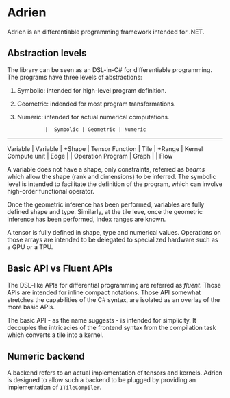 ﻿# Adrien

Adrien is an differentiable programming framework intended for .NET.

## Abstraction levels

The library can be seen as an DSL-in-C# for differentiable programming.
The programs have three levels of abstractions:

1. Symbolic: intended for high-level program definition.
2. Geometric: indended for most program transformations.
3. Numeric: intended for actual numerical computations.


                |  Symbolic | Geometric | Numeric
------------------------------------------------------
Variable        | Variable  | +Shape    | Tensor
Function        | Tile      | +Range    | Kernel
Compute unit    | Edge      |           | Operation
Program         | Graph     |           | Flow

A variable does not have a shape, only constraints, referred as _beams_ 
which allow the shape (rank and dimensions) to be inferred. The symbolic
level is intended to facilitate the definition of the program, which
can involve high-order functional operator.

Once the geometric inference has been performed, variables are fully
defined shape and type. Similarly, at the tile leve, once the geometric
inference has been performed, index ranges are known.

A tensor is fully defined in shape, type and numerical values. Operations on
those arrays are intended to be delegated to specialized hardware such as
a GPU or a TPU.


## Basic API vs Fluent APIs

The DSL-like APIs for differential programming are referred as _fluent_.
Those APIs are intended for inline compact notations. Those API somewhat
stretches the capabilities of the C# syntax, are isolated as an overlay
of the more basic APIs.

The basic API - as the name suggests - is intended for simplicity. It
decouples the intricacies of the frontend syntax from the compilation
task which converts a tile into a kernel.

## Numeric backend

A backend refers to an actual implementation of tensors and kernels.
Adrien is designed to allow such a backend to be plugged by providing
an implementation of `ITileCompiler`.
